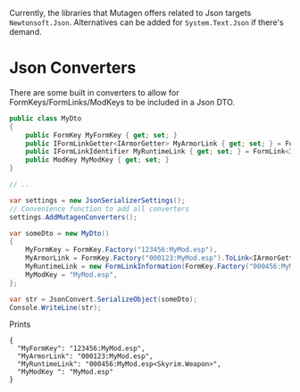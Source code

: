 Currently, the libraries that Mutagen offers related to Json targets `Newtonsoft.Json`.  Alternatives can be added for `System.Text.Json` if there's demand.

# Json Converters
There are some built in converters to allow for FormKeys/FormLinks/ModKeys to be included in a Json DTO.

```cs
public class MyDto
{
    public FormKey MyFormKey { get; set; }
    public IFormLinkGetter<IArmorGetter> MyArmorLink { get; set; } = FormLink<IArmorGetter>.Null;
    public IFormLinkIdentifier MyRuntimeLink { get; set; } = FormLink<IMajorRecordGetter>.Null;
    public ModKey MyModKey { get; set; }
}

// ..

var settings = new JsonSerializerSettings();
// Convenience function to add all converters
settings.AddMutagenConverters();

var someDto = new MyDto()
{
    MyFormKey = FormKey.Factory("123456:MyMod.esp"),
    MyArmorLink = FormKey.Factory("000123:MyMod.esp").ToLink<IArmorGetter>(),
    MyRuntimeLink = new FormLinkInformation(FormKey.Factory("000456:MyMod.esp"), typeof(IWeaponGetter)),
    MyModKey = "MyMod.esp",
};

var str = JsonConvert.SerializeObject(someDto);
Console.WriteLine(str);
```
Prints
```
{
  "MyFormKey": "123456:MyMod.esp",
  "MyArmorLink": "000123:MyMod.esp",
  "MyRuntimeLink": "000456:MyMod.esp<Skyrim.Weapon>",
  "MyModKey ": "MyMod.esp"
}
```
